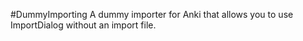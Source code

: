 #DummyImporting
A dummy importer for Anki that allows you to use ImportDialog without an import file.
